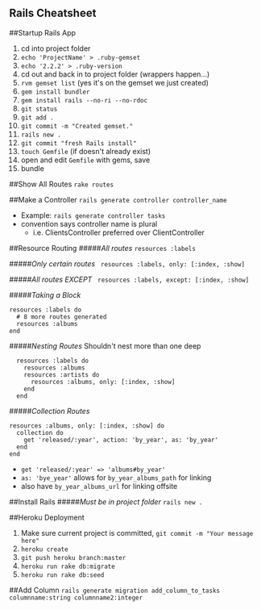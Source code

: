 Rails Cheatsheet
----------------

##Startup Rails App
1.  cd into project folder
2.  `echo 'ProjectName' > .ruby-gemset`
3.  `echo '2.2.2' > .ruby-version`
4.  cd out and back in to project folder (wrappers happen...)
5.  `rvm gemset list` (yes it's on the gemset we just created)
6.  `gem install bundler`
7.  `gem install rails --no-ri --no-rdoc`
8.  `git status`
9.  `git add .`
10. `git commit -m "Created gemset."`
11. `rails new .`
12. `git commit "fresh Rails install"`
13. `touch Gemfile` (if doesn't already exist)
14. open and edit `Gemfile` with gems, save
15. bundle

##Show All Routes
`rake routes`

##Make a Controller
`rails generate controller controller_name`
- Example: `rails generate controller tasks`
- convention says controller name is plural
  - i.e. ClientsController preferred over ClientController

##Resource Routing
#####_All routes_
`resources :labels`

#####_Only certain routes_
` resources :labels, only: [:index, :show]`

#####_All routes EXCEPT_
` resources :labels, except: [:index, :show]`

#####_Taking a Block_
```
resources :labels do
  # 8 more routes generated
  resources :albums
end
```

#####_Nesting Routes_
Shouldn't nest more than one deep

```
  resources :labels do
    resources :albums
    resources :artists do
      resources :albums, only: [:index, :show]
    end
  end
```

#####_Collection Routes_
```
resources :albums, only: [:index, :show] do
  collection do
    get 'released/:year', action: 'by_year', as: 'by_year'
  end
end
```
- `get 'released/:year' => 'albums#by_year'`
- `as: 'bye_year'` allows for `by_year_albums_path` for linking
- also have `by_year_albums_url` for linking offsite

##Install Rails
#####_Must be in project folder_
`rails new .`

##Heroku Deployment
1. Make sure current project is committed, `git commit -m "Your message here"`
2. `heroku create`
3. `git push heroku branch:master`
4. `heroku run rake db:migrate`
5. `heroku run rake db:seed`

##Add Column
`rails generate migration add_column_to_tasks columnname:string columnname2:integer`
